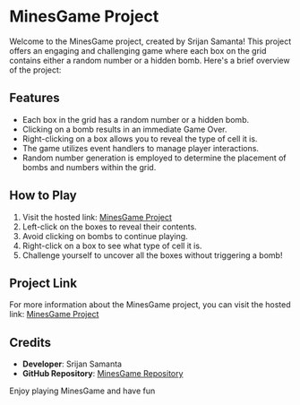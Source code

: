# MinesGame Project

Welcome to the MinesGame project, created by Srijan Samanta! This project offers an engaging and challenging game where each box on the grid contains either a random number or a hidden bomb. Here's a brief overview of the project:

## Features

- Each box in the grid has a random number or a hidden bomb.
- Clicking on a bomb results in an immediate Game Over.
- Right-clicking on a box allows you to reveal the type of cell it is.
- The game utilizes event handlers to manage player interactions.
- Random number generation is employed to determine the placement of bombs and numbers within the grid.

## How to Play

1. Visit the hosted link: [MinesGame Project](https://srijansamanta1412.github.io/GeekAThon-MineGame/)
2. Left-click on the boxes to reveal their contents.
3. Avoid clicking on bombs to continue playing.
4. Right-click on a box to see what type of cell it is.
5. Challenge yourself to uncover all the boxes without triggering a bomb!

## Project Link

For more information about the MinesGame project, you can visit the hosted link: [MinesGame Project](https://srijansamanta1412.github.io/GeekAThon-MineGame/)

## Credits

- **Developer**: Srijan Samanta
- **GitHub Repository**: [MinesGame Repository](https://github.com/Srijansamanta1412/GeekAThon-MineGame)

Enjoy playing MinesGame and have fun
